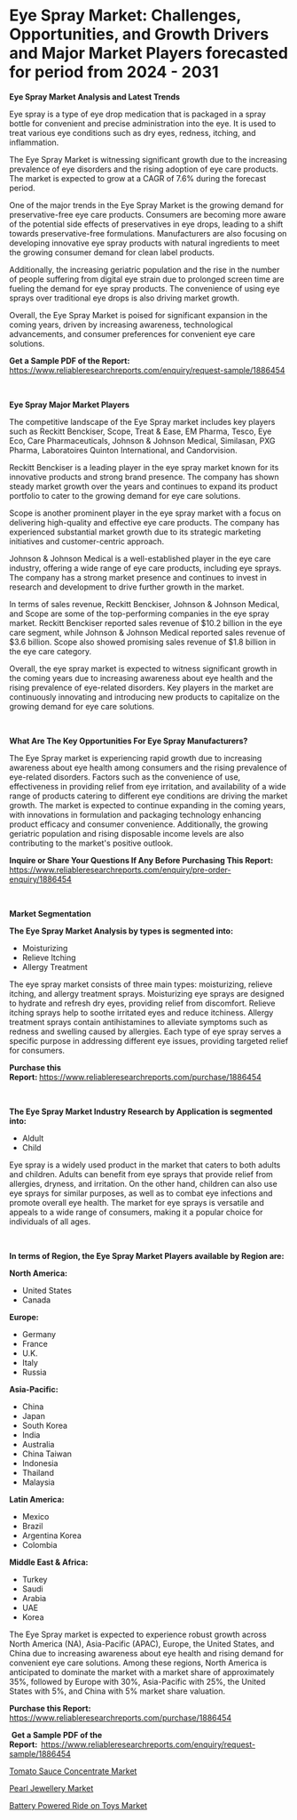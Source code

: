<p><h1>Eye Spray Market: Challenges, Opportunities, and Growth Drivers and Major Market Players forecasted for period from 2024 - 2031</h1></p><p><strong>Eye Spray Market Analysis and Latest Trends</strong></p>
<p><p>Eye spray is a type of eye drop medication that is packaged in a spray bottle for convenient and precise administration into the eye. It is used to treat various eye conditions such as dry eyes, redness, itching, and inflammation.</p><p>The Eye Spray Market is witnessing significant growth due to the increasing prevalence of eye disorders and the rising adoption of eye care products. The market is expected to grow at a CAGR of 7.6% during the forecast period.</p><p>One of the major trends in the Eye Spray Market is the growing demand for preservative-free eye care products. Consumers are becoming more aware of the potential side effects of preservatives in eye drops, leading to a shift towards preservative-free formulations. Manufacturers are also focusing on developing innovative eye spray products with natural ingredients to meet the growing consumer demand for clean label products.</p><p>Additionally, the increasing geriatric population and the rise in the number of people suffering from digital eye strain due to prolonged screen time are fueling the demand for eye spray products. The convenience of using eye sprays over traditional eye drops is also driving market growth.</p><p>Overall, the Eye Spray Market is poised for significant expansion in the coming years, driven by increasing awareness, technological advancements, and consumer preferences for convenient eye care solutions.</p></p>
<p><strong>Get a Sample PDF of the Report:&nbsp;</strong> <a href="https://www.reliableresearchreports.com/enquiry/request-sample/1886454">https://www.reliableresearchreports.com/enquiry/request-sample/1886454</a></p>
<p>&nbsp;</p>
<p><strong>Eye Spray Major Market Players</strong></p>
<p><p>The competitive landscape of the Eye Spray market includes key players such as Reckitt Benckiser, Scope, Treat & Ease, EM Pharma, Tesco, Eye Eco, Care Pharmaceuticals, Johnson & Johnson Medical, Similasan, PXG Pharma, Laboratoires Quinton International, and Candorvision. </p><p>Reckitt Benckiser is a leading player in the eye spray market known for its innovative products and strong brand presence. The company has shown steady market growth over the years and continues to expand its product portfolio to cater to the growing demand for eye care solutions.</p><p>Scope is another prominent player in the eye spray market with a focus on delivering high-quality and effective eye care products. The company has experienced substantial market growth due to its strategic marketing initiatives and customer-centric approach.</p><p>Johnson & Johnson Medical is a well-established player in the eye care industry, offering a wide range of eye care products, including eye sprays. The company has a strong market presence and continues to invest in research and development to drive further growth in the market.</p><p>In terms of sales revenue, Reckitt Benckiser, Johnson & Johnson Medical, and Scope are some of the top-performing companies in the eye spray market. Reckitt Benckiser reported sales revenue of $10.2 billion in the eye care segment, while Johnson & Johnson Medical reported sales revenue of $3.6 billion. Scope also showed promising sales revenue of $1.8 billion in the eye care category.</p><p>Overall, the eye spray market is expected to witness significant growth in the coming years due to increasing awareness about eye health and the rising prevalence of eye-related disorders. Key players in the market are continuously innovating and introducing new products to capitalize on the growing demand for eye care solutions.</p></p>
<p>&nbsp;</p>
<p><strong>What Are The Key Opportunities For Eye Spray Manufacturers?</strong></p>
<p><p>The Eye Spray market is experiencing rapid growth due to increasing awareness about eye health among consumers and the rising prevalence of eye-related disorders. Factors such as the convenience of use, effectiveness in providing relief from eye irritation, and availability of a wide range of products catering to different eye conditions are driving the market growth. The market is expected to continue expanding in the coming years, with innovations in formulation and packaging technology enhancing product efficacy and consumer convenience. Additionally, the growing geriatric population and rising disposable income levels are also contributing to the market's positive outlook.</p></p>
<p><strong>Inquire or Share Your Questions If Any Before Purchasing This Report:</strong> <a href="https://www.reliableresearchreports.com/enquiry/pre-order-enquiry/1886454">https://www.reliableresearchreports.com/enquiry/pre-order-enquiry/1886454</a></p>
<p>&nbsp;</p>
<p><strong>Market Segmentation</strong></p>
<p><strong>The Eye Spray Market Analysis by types is segmented into:</strong></p>
<p><ul><li>Moisturizing</li><li>Relieve Itching</li><li>Allergy Treatment</li></ul></p>
<p><p>The eye spray market consists of three main types: moisturizing, relieve itching, and allergy treatment sprays. Moisturizing eye sprays are designed to hydrate and refresh dry eyes, providing relief from discomfort. Relieve itching sprays help to soothe irritated eyes and reduce itchiness. Allergy treatment sprays contain antihistamines to alleviate symptoms such as redness and swelling caused by allergies. Each type of eye spray serves a specific purpose in addressing different eye issues, providing targeted relief for consumers.</p></p>
<p><strong>Purchase this Report:&nbsp;</strong><a href="https://www.reliableresearchreports.com/purchase/1886454">https://www.reliableresearchreports.com/purchase/1886454</a></p>
<p>&nbsp;</p>
<p><strong>The Eye Spray Market Industry Research by Application is segmented into:</strong></p>
<p><ul><li>Aldult</li><li>Child</li></ul></p>
<p><p>Eye spray is a widely used product in the market that caters to both adults and children. Adults can benefit from eye sprays that provide relief from allergies, dryness, and irritation. On the other hand, children can also use eye sprays for similar purposes, as well as to combat eye infections and promote overall eye health. The market for eye sprays is versatile and appeals to a wide range of consumers, making it a popular choice for individuals of all ages.</p></p>
<p>&nbsp;</p>
<p><strong>In terms of Region, the Eye Spray Market Players available by Region are:</strong></p>
<p>
    <p> <strong> North America: </strong>
        <ul>
            <li>United States</li>
            <li>Canada</li>
        </ul>
        </p> 
    <p> <strong> Europe: </strong>
        <ul>
            <li>Germany</li>
            <li>France</li>
            <li>U.K.</li>
            <li>Italy</li>
            <li>Russia</li>
        </ul>
        </p> 
    <p> <strong> Asia-Pacific: </strong>
        <ul>
            <li>China</li>
            <li>Japan</li>
            <li>South Korea</li>
            <li>India</li>
            <li>Australia</li>
            <li>China Taiwan</li>
            <li>Indonesia</li>
            <li>Thailand</li>
            <li>Malaysia</li>
        </ul>
        </p> 
    <p> <strong> Latin America: </strong>
        <ul>
            <li>Mexico</li>
            <li>Brazil</li>
            <li>Argentina Korea</li>
            <li>Colombia</li>
        </ul>
        </p> 
    <p> <strong> Middle East & Africa: </strong>
        <ul>
            <li>Turkey</li>
            <li>Saudi</li>
            <li>Arabia</li>
            <li>UAE</li>
            <li>Korea</li>
        </ul>
    </p>
    </p>
<p><p>The Eye Spray market is expected to experience robust growth across North America (NA), Asia-Pacific (APAC), Europe, the United States, and China due to increasing awareness about eye health and rising demand for convenient eye care solutions. Among these regions, North America is anticipated to dominate the market with a market share of approximately 35%, followed by Europe with 30%, Asia-Pacific with 25%, the United States with 5%, and China with 5% market share valuation.</p></p>
<p><strong>Purchase this Report: </strong><a href="https://www.reliableresearchreports.com/purchase/1886454">https://www.reliableresearchreports.com/purchase/1886454</a></p>
<p>&nbsp;<strong>Get a Sample PDF of the Report:&nbsp;&nbsp;</strong><a href="https://www.reliableresearchreports.com/enquiry/request-sample/1886454">https://www.reliableresearchreports.com/enquiry/request-sample/1886454</a></p>
<p><strong></strong></p>
<p><p><a href="https://github.com/RichRobinson5/Market-Research-Report-List-4/blob/main/tomato-sauce-concentrate-market.md">Tomato Sauce Concentrate Market</a></p><p><a href="https://github.com/julyju69/Market-Research-Report-List-2/blob/main/pearl-jewellery-market.md">Pearl Jewellery Market</a></p><p><a href="https://github.com/gdfhhhj/Market-Research-Report-List-3/blob/main/battery-powered-ride-on-toys-market.md">Battery Powered Ride on Toys Market</a></p></p>